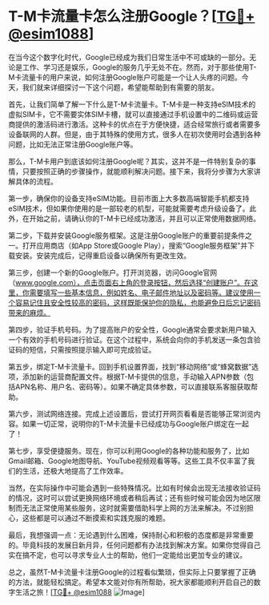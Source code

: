 # T-M卡流量卡怎么注册Google？[[TG💪+ @esim1088](https://t.me/s/esim1088)]

在当今这个数字化时代，Google已经成为我们日常生活中不可或缺的一部分。无论是工作、学习还是娱乐，Google的服务几乎无处不在。然而，对于那些使用T-M卡流量卡的用户来说，如何注册Google账户可能是一个让人头疼的问题。今天，我们就来详细探讨一下这个问题，希望能帮助到有需要的朋友。

首先，让我们简单了解一下什么是T-M卡流量卡。T-M卡是一种支持eSIM技术的虚拟SIM卡，它不需要实体SIM卡槽，就可以直接通过手机设置中的二维码或运营商提供的激活码进行激活。这种卡的优点在于方便快捷，适合经常旅行或者需要多设备联网的人群。但是，由于其特殊的使用方式，很多人在初次使用时会遇到各种问题，比如无法正常注册Google账户等。

那么，T-M卡用户到底该如何注册Google呢？其实，这并不是一件特别复杂的事情，只要按照正确的步骤操作，就能顺利解决问题。接下来，我将分步骤为大家讲解具体的流程。

第一步，确保你的设备支持eSIM功能。目前市面上大多数高端智能手机都支持eSIM技术，但如果你使用的是一部较老的机型，可能就需要考虑升级设备了。此外，在开始之前，请确认你的T-M卡已经成功激活，并且可以正常使用数据网络。

第二步，下载并安装Google服务框架。这是注册Google账户的重要前提条件之一。打开应用商店（如App Store或Google Play），搜索“Google服务框架”并下载安装。安装完成后，记得重启设备以确保所有更改生效。

第三步，创建一个新的Google账户。打开浏览器，访问Google官网（www.google.com），点击页面右上角的登录按钮，然后选择“创建账户”。在这里，你需要填写一些基本信息，例如姓名、电子邮件地址以及密码等。建议使用一个容易记住且安全性较高的密码，这样既能保护你的隐私，也能避免日后忘记密码带来的麻烦。

第四步，验证手机号码。为了提高账户的安全性，Google通常会要求新用户输入一个有效的手机号码进行验证。在这个过程中，系统会向你的手机发送一条包含验证码的短信，只需按照提示输入即可完成验证。

第五步，绑定T-M卡流量卡。回到手机设置界面，找到“移动网络”或“蜂窝数据”选项，添加新的运营商配置文件。根据T-M卡提供的信息，手动输入APN参数（包括APN名称、用户名、密码等）。如果不确定具体参数，可以直接联系客服获取帮助。

第六步，测试网络连接。完成上述设置后，尝试打开网页看看是否能够正常浏览内容。如果一切正常，说明你的T-M卡流量卡已经成功与Google账户绑定在一起了！

第七步，享受便捷服务。现在，你可以利用Google的各种功能和服务了，比如Gmail邮箱、Google地图导航、YouTube视频观看等等。这些工具不仅丰富了我们的生活，还极大地提高了工作效率。

当然，在实际操作中可能会遇到一些特殊情况。比如有时候会出现无法接收验证码的情况，这时可以尝试更换网络环境或者稍后再试；还有些时候可能会因为地区限制而无法正常使用某些服务，这时就需要借助科学上网的方法来解决。不过别担心，这些都是可以通过不断摸索和实践克服的难题。

最后，我想强调一点：无论遇到什么困难，保持耐心和积极的态度都是非常重要的。毕竟科技的发展日新月异，任何问题都有办法找到解决方案。如果你觉得自己实在搞不定，也可以寻求专业人士的帮助，他们一定能给出更加专业的建议。

总之，虽然T-M卡流量卡注册Google的过程看似繁琐，但实际上只要掌握了正确的方法，就能轻松搞定。希望本文能对你有所帮助，祝大家都能顺利开启自己的数字生活之旅！[[TG💪+ @esim1088](https://t.me/s/esim1088) ![Image](https://i.postimg.cc/4NQfJmqS/Snipaste-2025-05-13-00-14-12.png)]